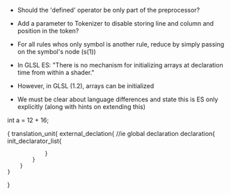 - Should the 'defined' operator be only part of the preprocessor?
- Add a parameter to Tokenizer to disable storing line and column and position in the token?

- For all rules whos only symbol is another rule, reduce by simply passing on the symbol's node (s(1))

- In GLSL ES: "There is no mechanism for initializing arrays at declaration time from within a shader."
- However, in GLSL (1.2), arrays can be initialized
- We must be clear about language differences and state this is ES only explicitly (along with hints on extending this)


int a = 12 + 16;

{
	translation_unit{
		external_declation{ //ie global declaration
			declaration{
				init_declarator_list{

				}
			}
		}
	}
}